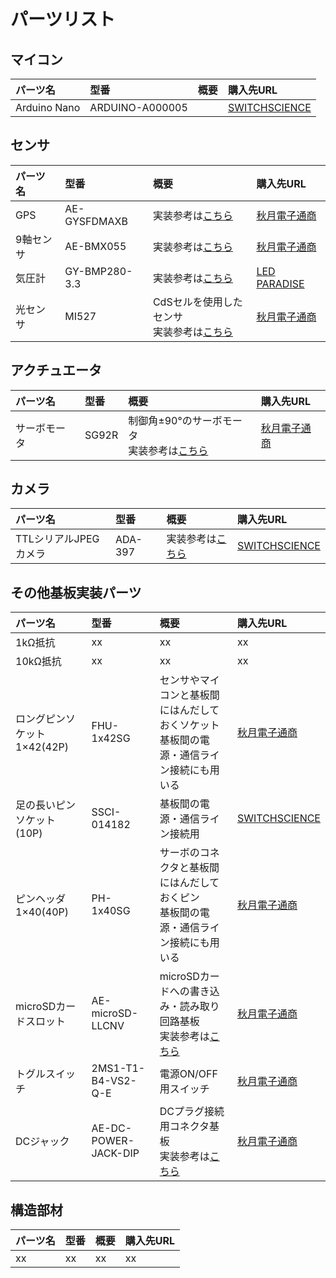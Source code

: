 # パーツリスト
## マイコン
| パーツ名 | 型番 | 概要 | 購入先URL |
| :--- | :--- | :--- | :--- |
| Arduino Nano | ARDUINO-A000005 |  | [SWITCHSCIENCE](https://www.switch-science.com/catalog/2554/) |

## センサ
| パーツ名 | 型番 | 概要 | 購入先URL |
| :--- | :--- | :--- | :--- |
| GPS | AE-GYSFDMAXB | 実装参考は[こちら](../../Arduino/Test_GPS) | [秋月電子通商](http://akizukidenshi.com/catalog/g/gK-09991/) |
| 9軸センサ | AE-BMX055 | 実装参考は[こちら](../../Arduino/Test_IMU) | [秋月電子通商](http://akizukidenshi.com/catalog/g/gK-13010/) |
| 気圧計 | GY-BMP280-3.3 | 実装参考は[こちら](../../Arduino/Test_Barometer) | [LED PARADISE](https://www.led-paradise.com/product/2334) |
| 光センサ | MI527 | CdSセルを使用したセンサ<br>実装参考は[こちら](../../Arduino/Test_Light) | [秋月電子通商](http://akizukidenshi.com/catalog/g/gI-00110/) |

## アクチュエータ
| パーツ名 | 型番 | 概要 | 購入先URL |
| :--- | :--- | :--- | :--- |
| サーボモータ | SG92R | 制御角±90°のサーボモータ<br>実装参考は[こちら](../../Arduino/Test_Servo) | [秋月電子通商](http://akizukidenshi.com/catalog/g/gM-08914/) |

## カメラ
| パーツ名 | 型番 | 概要 | 購入先URL |
| :--- | :--- | :--- | :--- |
| TTLシリアルJPEGカメラ | ADA-397 | 実装参考は[こちら](../../Arduino/Test_Camera) | [SWITCHSCIENCE](https://www.switch-science.com/catalog/1241/) |

## その他基板実装パーツ
| パーツ名 | 型番 | 概要 | 購入先URL |
| :--- | :--- | :--- | :--- |
| 1kΩ抵抗 | xx | xx | xx |
| 10kΩ抵抗 | xx | xx | xx |
| ロングピンソケット 1×42(42P) | FHU-1x42SG | センサやマイコンと基板間にはんだしておくソケット<br>基板間の電源・通信ライン接続にも用いる | [秋月電子通商](http://akizukidenshi.com/catalog/g/gC-05779/) |
| 足の長いピンソケット(10P)| SSCI-014182 | 基板間の電源・通信ライン接続用 | [SWITCHSCIENCE](https://www.switch-science.com/catalog/1418/) |
| ピンヘッダ 1×40(40P) | PH-1x40SG | サーボのコネクタと基板間にはんだしておくピン<br>基板間の電源・通信ライン接続にも用いる | [秋月電子通商](http://akizukidenshi.com/catalog/g/gC-00167/) |
| microSDカードスロット | AE-microSD-LLCNV | microSDカードへの書き込み・読み取り回路基板<br>実装参考は[こちら](../../Arduino/Test_SD) | [秋月電子通商](http://akizukidenshi.com/catalog/g/gK-14015/) |
| トグルスイッチ | 2MS1-T1-B4-VS2-Q-E | 電源ON/OFF用スイッチ | [秋月電子通商](http://akizukidenshi.com/catalog/g/gP-00300/) |
| DCジャック | AE-DC-POWER-JACK-DIP | DCプラグ接続用コネクタ基板<br>実装参考は[こちら](../switch) | [秋月電子通商](http://akizukidenshi.com/catalog/g/gK-05148/) |


## 構造部材
| パーツ名 | 型番 | 概要 | 購入先URL |
| :--- | :--- | :--- | :--- |
| xx | xx | xx | xx |